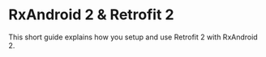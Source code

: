 # RxAndroid 2 & Retrofit 2

This short guide explains how you setup and use Retrofit 2 with RxAndroid 2.
